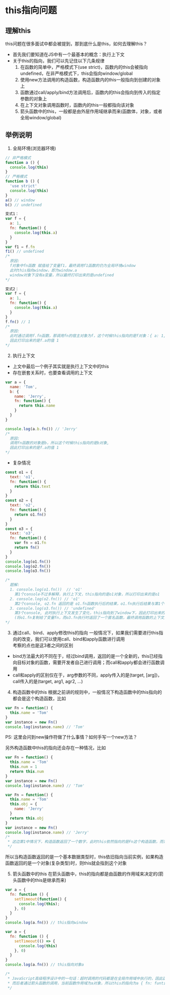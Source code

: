 # this指向问题

## 理解this

this问题在很多面试中都会被提到，那到底什么是this，如何去理解this？

- 首先我们要知道在JS中有一个最基本的概念：执行上下文
- 关于this的指向，我们可以先记住以下几条规律
  1. 在函数的简单中，严格模式下(use strict)，函数内的this会被指向undefined，在非严格模式下，this会指向window/global
  2. 使用new方法调用的构造函数，构造函数内的this一般指向到创建的对象上
  3. 函数通过call/apply/bind方法调用后，函数内的this会指向到传入的指定参数的对象上
  4. 在上下文对象调用函数时，函数内的this一般都指向该对象
  5. 箭头函数中的this，一般都是由外层作用域继承而来(函数体，对象，或者全局window/global)


## 举例说明
1. 全局环境(浏览器环境)

```javascript
// 非严格模式
function a () {
  console.log(this)
}
// 严格模式
function b () {
  'use strict'
  console.log(this)
}
a() // window
b() // undefined

变式1：
var f = {
  a: 1,
  fn: function() {
    console.log(this.a)
  }
}
var f1 = f.fn
f1() // undefined
/* 
  原因:
  f对象中fn函数 赋值给了变量f1，最终调用f1函数的仍为全局环境window
  此时this指向window，即为window.a
  window对象下没有a变量，所以最终打印出来的是undefined
*/

变式2：
var f = {
  a: 1,
  fn: function() {
    console.log(this.a)
  }
}
f.fn() // 1
/* 
  原因:
  此时通过调用f.fn函数，那调用fn的宿主对象为f，这个时候this指向的是f对象：{ a: 1, fn: function }
  因此打印出来的是f.a的值 1
*/
```

2. 执行上下文
 - 上文中最后一个例子其实就是执行上下文中的this
 - 存在嵌套关系时，也要查看调用的上下文

```javascript
var a = {
  name: 'Tom',
  b: {
    name: 'Jerry',
    fn: function() {
      return this.name
    }
  }
}

console.log(a.b.fn()) // 'Jerry'
/* 
  原因:
  调用fn函数的对象是b，所以这个时候this指向的是b对象,
  因此打印出来的是f.a的值 1
*/
```

- 复杂情况

```javascript
const o1 = {
  text: 'o1',
  fn: function() {
    return this.text
  }
}
const o2 = {
  text: 'o2',
  fn: function() {
    return o1.fn()
  }
}
const o3 = {
  text: 'o3',
  fn: function() {
    var fn = o1.fn
    return fn()
  }
}
console.log(o1.fn())
console.log(o2.fn())
console.log(o3.fn())

/* 
  题解:
  1. console.log(o1.fn())  // 'o1'
    第1个console不过多解释，执行上下文，this指向的是o1对象，所以打印出来的是o1
  2. console.log(o2.fn()) // 'o1'
    第2个console, o2.fn 返回的是 o1.fn函数执行后的结果，o1.fn执行后结果与第1个相同，this依旧指向的是o1对象，所以打印出来的还是o1
  3. console.log(o3.fn()) // 'undefined'
    第3个console, 此时执行上下文发生了变化，this指向到了window下，因此打印出来的是undefined
    (将o1.fn复制给了变量fn，而o3.fn执行时返回了一个匿名函数，最终调用函数的上下文为window)
*/
```

3. 通过call、bind、apply修改this的指向
一般情况下，如果我们需要进行this指向的改变，我们可以使用call、bind和apply函数进行调用   
考察的点也是这3者之间的区别
- bind方法最大的不同在于，经过bind调用，返回的是一个全新的，this已经指向目标对象的函数，需要开发者自己进行调用；而call和apply都会进行函数调用
- call和apply的区别仅在于，arg参数的不同，apply传入的是(target, [arg])，call传入的是(target, arg1, agr2, ...)

4. 构造函数中的this
根据之前讲的规则中，一般情况下构造函数中的this指向的都会是这个构造函数，比如

```javascript
var Fn = function() {
  this.name = 'Tom'
}
var instance = new Fn()
console.log(instance.name) // 'Tom'
```
PS: 这里会问到new操作符做了什么事情？如何手写一个new方法？

另外构造函数中this的指向还会存在一种情况，比如

```javascript
var Fn = function() {
  this.name = 'Tom'
  this.num = 1
  return this.num
}
var instance = new Fn()
console.log(instance.name) // 'Tom'

var Fn = function() {
  this.name = 'Tom'
  this.obj = {
    name: 'Jerry'
  }
  return this.obj
}
var instance = new Fn()
console.log(instance.name) // 'Jerry'
/*
 * 这边第1中情况下，构造函数返回了一个数字，此时this依然指向的是Fn这个构造函数，而第2中情况下，返回了一* 个对象，此时this的指向已经发生了变化，指到了obj这个对象，所以第2个打印出来的是'Jerry'
 */
```
所以当构造函数返回的是一个基本数据类型时，this依旧指向当前实例，如果构造函数返回的是一个对象(复杂类型)时，则this就会指到这个对象

5. 箭头函数中的this
在箭头函数中，this的指向都是由函数的作用域来决定的(箭头函数中的this是继承而来)

```javascript
var a = {
  fn: function () {
    setTimeout(function() {
      console.log(this);
    }, 0)
  }
}
console.log(a.fn()) // this指向window

var a = {
  fn: function () {
    setTimeout(() => {
      console.log(this)
    }, 0)
  }
}
console.log(a.fn()) // this指向对象a

/*
 * JavaScript高级程序设计中的一句话：超时调用的代码都是在全局作用域中执行的，因此函数中的this的值在非严格模式下指向window对象，在严格模式下是undefined。因此前者的this指向window
 * 而后者通过箭头函数的调用，当前函数作用域为a对象，所以this的指向为a { fn: funtion }
 */
```

